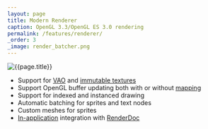 ```yaml
---
layout: page
title: Modern Renderer
caption: OpenGL 3.3/OpenGL ES 3.0 rendering
permalink: /features/renderer/
_order: 3
_image: render_batcher.png
---
```


![{{page.title}}](/img/features/{{page._image}})

- Support for [VAO](https://www.khronos.org/opengl/wiki/Vertex_Specification#Vertex_Array_Object) and [immutable textures](https://www.khronos.org/opengl/wiki/Texture_Storage#Immutable_storage)
- Support OpenGL buffer updating both with or without [mapping](https://www.khronos.org/opengl/wiki/Buffer_Object#Mapping)
- Support for indexed and instanced drawing
- Automatic batching for sprites and text nodes
- Custom meshes for sprites
- [In-application](https://renderdoc.org/docs/in_application_api.html) integration with [RenderDoc](https://renderdoc.org/)
